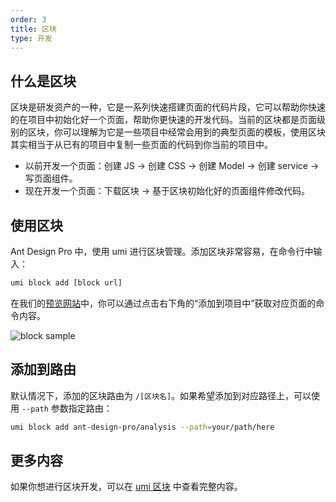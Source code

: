 ```yaml
---
order: 3
title: 区块
type: 开发
---
```


## 什么是区块

区块是研发资产的一种，它是一系列快速搭建页面的代码片段，它可以帮助你快速的在项目中初始化好一个页面，帮助你更快速的开发代码。当前的区块都是页面级别的区块，你可以理解为它是一些项目中经常会用到的典型页面的模板，使用区块其实相当于从已有的项目中复制一些页面的代码到你当前的项目中。

* 以前开发一个页面：创建 JS -> 创建 CSS -> 创建 Model -> 创建 service -> 写页面组件。
* 现在开发一个页面：下载区块 -> 基于区块初始化好的页面组件修改代码。

## 使用区块

Ant Design Pro 中，使用 umi 进行区块管理。添加区块非常容易，在命令行中输入：

```bash
umi block add [block url]
```

在我们的[预览网站](https://preview.pro.ant.design)中，你可以通过点击右下角的“添加到项目中”获取对应页面的命令内容。

![block sample](https://user-images.githubusercontent.com/5378891/58394196-98d26e00-8074-11e9-87c7-c527cf87545d.png)

## 添加到路由

默认情况下，添加的区块路由为 `/[区块名]`。如果希望添加到对应路径上，可以使用 `--path` 参数指定路由：

```bash
umi block add ant-design-pro/analysis --path=your/path/here
```

## 更多内容

如果你想进行区块开发，可以在 [umi 区块](https://umijs.org/zh/guide/block.html) 中查看完整内容。
